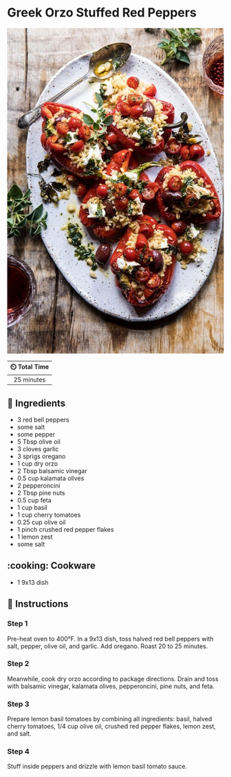 # Greek Orzo Stuffed Red Peppers

![Greek Orzo Stuffed Red Peppers](../assets/images/greek-orzo-stuffed-red-peppers.jpg)

| :timer_clock: Total Time |
|:-----------------------: |
| 25 minutes |

## :salt: Ingredients

- 3 red bell peppers
- some salt
- some pepper
- 5 Tbsp olive oil
- 3 cloves garlic
- 3 sprigs oregano
- 1 cup dry orzo
- 2 Tbsp balsamic vinegar
- 0.5 cup kalamata olives
- 2 pepperoncini
- 2 Tbsp pine nuts
- 0.5 cup feta
- 1 cup basil
- 1 cup cherry tomatoes
- 0.25 cup olive oil
- 1 pinch crushed red pepper flakes
- 1 lemon zest
- some salt

## :cooking: Cookware

- 1 9x13 dish

## :pencil: Instructions

### Step 1

Pre-heat oven to 400°F. In a 9x13 dish, toss halved red bell peppers with salt, pepper, olive oil, and garlic. Add
oregano. Roast 20 to 25 minutes.

### Step 2

Meanwhile, cook dry orzo according to package directions. Drain and toss with balsamic vinegar, kalamata olives,
pepperoncini, pine nuts, and feta.

### Step 3

Prepare lemon basil tomatoes by combining all ingredients: basil, halved cherry tomatoes, 1/4 cup olive oil, crushed red
pepper flakes, lemon zest, and salt.

### Step 4

Stuff inside peppers and drizzle with lemon basil tomato sauce.

